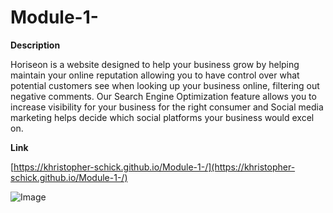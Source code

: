 # Module-1-

**Description**


Horiseon is a website designed to help your business grow by helping maintain your online reputation allowing you to have control over what potential customers see when looking up your business online, filtering out negative comments. Our Search Engine Optimization feature allows you to increase visibility for your business for the right consumer and Social media marketing helps decide which social platforms your business would excel on.

**Link**


[https://khristopher-schick.github.io/Module-1-/](https://khristopher-schick.github.io/Module-1-/)


![Image](https://courses.bootcampspot.com/courses/2328/files/1677335/preview)
